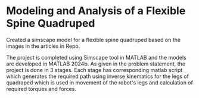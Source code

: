 # Modeling and Analysis of a Flexible Spine Quadruped
Created a simscape model for a flexible spine quadruped based on the images in the articles in Repo.

The project is completed using Simscape tool in MATLAB and the models are developed in MATLAB 2024b.
As given in the problem statement, the project is done in 3 stages. 
Each stage has corresponding matlab script which generates the required path using inverse kinematics for the legs of quadraped which is used in movement of the robot's legs and calculation of required torques and forces.
